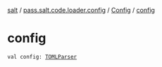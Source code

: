 [salt](../../index.md) / [pass.salt.code.loader.config](../index.md) / [Config](index.md) / [config](./config.md)

# config

`val config: `[`TOMLParser`](../../pass.salt.code.loader.parser/-t-o-m-l-parser/index.md)